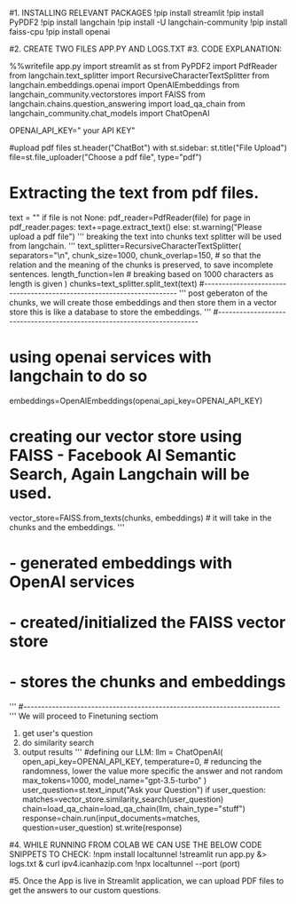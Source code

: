 #1. INSTALLING RELEVANT PACKAGES
!pip install streamlit
!pip install PyPDF2
!pip install langchain
!pip install -U langchain-community
!pip install faiss-cpu
!pip install openai

#2. CREATE TWO FILES APP.PY AND LOGS.TXT
#3. CODE EXPLANATION:

%%writefile app.py
import streamlit as st
from PyPDF2 import PdfReader
from langchain.text_splitter import RecursiveCharacterTextSplitter
from langchain.embeddings.openai import OpenAIEmbeddings
from langchain_community.vectorstores import FAISS
from langchain.chains.question_answering import load_qa_chain
from langchain_community.chat_models import ChatOpenAI

OPENAI_API_KEY=" your API KEY"

#upload pdf files
st.header("ChatBot")
with st.sidebar:
  st.title("File Upload")
  file=st.file_uploader("Choose a pdf file", type="pdf")

# Extracting the text from pdf files.
text = ""
if file is not None:
  pdf_reader=PdfReader(file)
  for page in pdf_reader.pages:
    text+=page.extract_text()
else:
  st.warning("Please upload a pdf file")
'''
breaking the text into chunks
text splitter will be used from langchain.
'''
text_splitter=RecursiveCharacterTextSplitter(
  separators="\n",
  chunk_size=1000,
  chunk_overlap=150, # so that the relation and the meaning of the chunks is preserved, to save incomplete sentences.
  length_function=len # breaking based on 1000 characters as length is given
)
chunks=text_splitter.split_text(text)
#----------------------------------------------------------------------
'''
post geberaton of the chunks, we will create those embeddings and then store them in a vector store
this is like a database to store the embeddings.
'''
#------------------------------------------------------------------------
# using openai services with langchain to do so
embeddings=OpenAIEmbeddings(openai_api_key=OPENAI_API_KEY)
# creating our vector store using FAISS - Facebook AI Semantic Search, Again Langchain will be used.
vector_store=FAISS.from_texts(chunks, embeddings) # it will take in the chunks and the embeddings.
'''
# - generated embeddings with OpenAI services
# - created/initialized the FAISS vector store
# - stores the chunks and embeddings
'''
#------------------------------------------------------------------------
'''
We will proceed to Finetuning sectiom
1. get user's question
2. do similarity search
3. output results
'''
#defining our LLM:
llm = ChatOpenAI(
    open_api_key=OPENAI_API_KEY,
    temperature=0, # reduncing the randomness, lower the value more specific the answer and not random
    max_tokens=1000,
    model_name="gpt-3.5-turbo"
)
user_question=st.text_input("Ask your Question")
if user_question:
  matches=vector_store.similarity_search(user_question)
  chain=load_qa_chain=load_qa_chain(llm, chain_type="stuff")
  response=chain.run(input_documents=matches, question=user_question)
  st.write(response)

#4. WHILE RUNNING FROM COLAB WE CAN USE THE BELOW CODE SNIPPETS TO CHECK:
!npm install localtunnel
!streamlit run app.py &> logs.txt & curl ipv4.icanhazip.com
!npx localtunnel --port (port)

#5. Once the App is live in Streamlit application, we can upload PDF files to get the answers to our custom questions.
